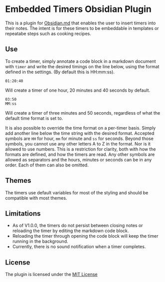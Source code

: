 # Embedded Timers Obsidian Plugin
This is a plugin for [Obsidian.md](https://obsidian.md/) that enables the user to insert timers into their notes. The intent is for these timers to be embeddable in templates or repeatabe steps such as cooking recipes.

## Use
To create a timer, simply annotate a code block in a markdown document with `timer` and write the desired timings on the line below, using the format defined in the settings. (By default this is HH:mm:ss).

```timer
01:20:40
```
Will create a timer of one hour, 20 minutes and 40 seconds by default.

```timer
03:50
MM:ss
```
Will create a timer of three minutes and 50 seconds, regardless of what the default time format is set to.

It is also possible to override the time format on a per-timer basis. Simply add another line below the time string with the desired format. Accepted symbols are `HH` for hour, `mm` for minute and `ss` for seconds. Beyond those symbols, you cannot use any other letters A to Z in the format. Nor is it allowed to use numbers. This is a restriction for clarity, both with how the formats are defined, and how the timers are read. Any other symbols are allowed as separators and the hours, minutes or seconds can be in any order. Each of them can also be omitted.

## Themes
The timers use default variables for most of the styling and should be compatible with most themes.

## Limitations
- As of V1.0.0, the timers do not persist between closing notes or reloading the timer by editing the markdown code block.
- Reloading the timer through opening the code block will keep the timer running in the background.
- Currently, there is no sound notification when a timer completes.

## License
The plugin is licensed under the [MIT License](https://github.com/Jakowal/obsidian-embedded-timer/blob/master/LICENSE)
